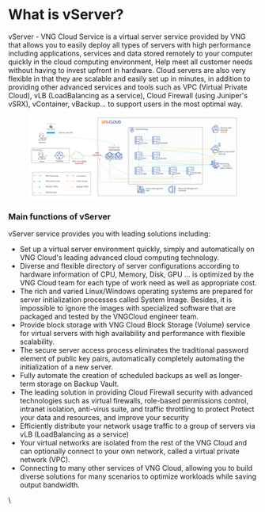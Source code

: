 # What is vServer?

vServer - VNG Cloud Service is a virtual server service provided by VNG that allows you to easily deploy all types of servers with high performance including applications, services and data stored remotely to your computer quickly in the cloud computing environment, Help meet all customer needs without having to invest upfront in hardware. Cloud servers are also very flexible in that they are scalable and easily set up in minutes, in addition to providing other advanced services and tools such as VPC (Virtual Private Cloud), vLB (LoadBalancing as a service), Cloud Firewall (using Juniper's vSRX), vContainer, vBackup... to support users in the most optimal way.

<figure><img src="../../.gitbook/assets/image (92).png" alt=""><figcaption></figcaption></figure>

### **Main functions of vServer** <a href="#whatisvserver-mainfunctionsofvserver" id="whatisvserver-mainfunctionsofvserver"></a>

vServer service provides you with leading solutions including:

* Set up a virtual server environment quickly, simply and automatically on VNG Cloud's leading advanced cloud computing technology.
* Diverse and flexible directory of server configurations according to hardware information of CPU, Memory, Disk, GPU ... is optimized by the VNG Cloud team for each type of work need as well as appropriate cost.
* The rich and varied Linux/Windows operating systems are prepared for server initialization processes called System Image. Besides, it is impossible to ignore the images with specialized software that are packaged and tested by the VNGCloud engineer team.
* Provide block storage with VNG Cloud Block Storage (Volume) service for virtual servers with high availability and performance with flexible scalability.
* The secure server access process eliminates the traditional password element of public key pairs, automatically completely automating the initialization of a new server.
* Fully automate the creation of scheduled backups as well as longer-term storage on Backup Vault.
* The leading solution in providing Cloud Firewall security with advanced technologies such as virtual firewalls, role-based permissions control, intranet isolation, anti-virus suite, and traffic throttling to protect Protect your data and resources, and improve your security
* Efficiently distribute your network usage traffic to a group of servers via vLB (LoadBalancing as a service)
* Your virtual networks are isolated from the rest of the VNG Cloud and can optionally connect to your own network, called a virtual private network (VPC).
* Connecting to many other services of VNG Cloud, allowing you to build diverse solutions for many scenarios to optimize workloads while saving output bandwidth.

\
